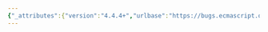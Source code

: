 ```yaml
---
{"_attributes":{"version":"4.4.4+","urlbase":"https://bugs.ecmascript.org/","maintainer":"dherman@mozilla.com"},"bug":{"bug_id":4122,"creation_ts":"2015-03-05 12:04:00 -0800","short_desc":"13.14.1: 'FormalParameterList' not defined","delta_ts":"2015-03-17 16:57:05 -0700","product":"Draft for 6th Edition","component":"editorial issue","version":"Rev 35: March 4, 2015 Release Candidate 2","rep_platform":"All","op_sys":"All","bug_status":"RESOLVED","resolution":"FIXED","priority":"Normal","bug_severity":"normal","everconfirmed":true,"reporter":{"uid":"jmdyck","name":"Michael Dyck"},"assigned_to":{"uid":"allen","name":"Allen Wirfs-Brock"},"long_desc":[{"commentid":13583,"comment_count":0,"who":{"uid":"jmdyck","name":"Michael Dyck"},"bug_when":"2015-03-05 12:04:19 -0800","thetext":"In 13.14.1 \"Static Semantics: Early Errors\",\nbullet 1 says:\n    It is a Syntax Error if BoundNames of FormalParameterList\n    contains any duplicate elements.\n\nbut 'FormalParameterList' is not defined."},{"commentid":13585,"comment_count":1,"who":{"uid":"allen","name":"Allen Wirfs-Brock"},"bug_when":"2015-03-05 15:40:04 -0800","thetext":"fixed in rev36 editor's draft"},{"commentid":13812,"comment_count":2,"who":{"uid":"allen","name":"Allen Wirfs-Brock"},"bug_when":"2015-03-17 16:57:05 -0700","thetext":"in rev36"}]}}
---
```


